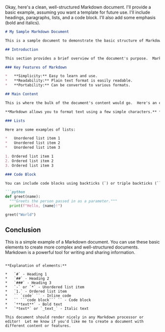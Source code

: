 Okay, here's a clean, well-structured Markdown document.  I'll provide a basic example, assuming you want a template for future use. I'll include headings, paragraphs, lists, and a code block.  I'll also add some emphasis (bold and italics).

```markdown
# My Sample Markdown Document

This is a sample document to demonstrate the basic structure of Markdown.  It's designed to be easily readable in its raw form, and to be converted into nicely formatted HTML (or other formats) by a Markdown processor.

## Introduction

This section provides a brief overview of the document's purpose.  Markdown is a lightweight markup language with plain text formatting syntax.  It's commonly used for writing documentation, README files, and even blog posts.

### Key Features of Markdown

*   **Simplicity:** Easy to learn and use.
*   **Readability:** Plain text format is easily readable.
*   **Portability:** Can be converted to various formats.

## Main Content

This is where the bulk of the document's content would go.  Here's an example paragraph:

**Markdown allows you to format text using a few simple characters.** *It's a great way to write quickly and efficiently.*  You can create headings, paragraphs, lists, and even include code blocks.

### Lists

Here are some examples of lists:

*   Unordered list item 1
*   Unordered list item 2
*   Unordered list item 3

1. Ordered list item 1
2. Ordered list item 2
3. Ordered list item 3

### Code Block

You can include code blocks using backticks (`) or triple backticks (```).  Here's an example of a Python code block:

```python
def greet(name):
  """Greets the person passed in as a parameter."""
  print(f"Hello, {name}!")

greet("World")
```

## Conclusion

This is a simple example of a Markdown document. You can use these basic elements to create more complex and well-structured documents.  Markdown is a powerful tool for writing and sharing information.
```

**Explanation of elements:**

*   `#` - Heading 1
*   `##` - Heading 2
*   `###` - Heading 3
*   `-` or `*` - Unordered list item
*   `1.` - Ordered list item
*   `` `code` `` - Inline code
*   `` ```code block``` `` - Code block
*   `**text**` - Bold text
*   `*text*` or `_text_` - Italic text

This document should render nicely in any Markdown processor or editor!  Let me know if you'd like me to create a document with different content or features.